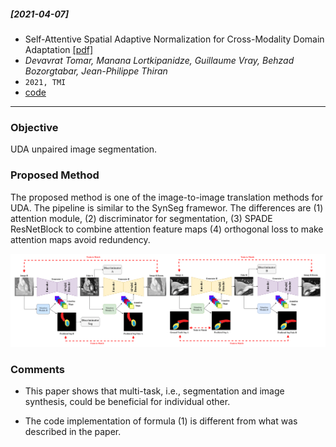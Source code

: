 ##### [2021-04-07]
- Self-Attentive Spatial Adaptive Normalization for Cross-Modality Domain Adaptation [[pdf]](https://arxiv.org/pdf/2103.03781.pdf) 
- *Devavrat Tomar, Manana Lortkipanidze, Guillaume Vray, Behzad Bozorgtabar, Jean-Philippe Thiran*
- `2021, TMI`
- [code](https://github.com/devavratTomar/sasan)

****

### Objective
UDA unpaired image segmentation.

### Proposed Method
The proposed method is one of the image-to-image translation methods for UDA. The pipeline is similar to the SynSeg framewor. The differences are (1) attention module, (2) discriminator for segmentation, (3) SPADE ResNetBlock to combine attention feature maps (4) orthogonal loss to make attention maps avoid redundency.

![alt text](https://github.com/han-liu/Papers/blob/master/figures/Self-Attentive%20Spatial%20Adaptive%20Normalization%20for%20Cross-Modality%20Domain%20Adaptation.png?raw=true)

### Comments
- This paper shows that multi-task, i.e., segmentation and image synthesis, could be beneficial for individual other. 

- The code implementation of formula (1) is different from what was described in the paper.

